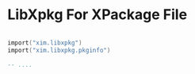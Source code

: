 # LibXpkg For XPackage File

```lua

import("xim.libxpkg")
import("xim.libxpkg.pkginfo")

-- ....

```